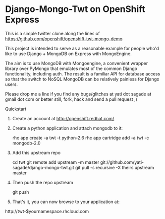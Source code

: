 Django-Mongo-Twt on OpenShift Express
=====================================

This is a simple twitter clone along the lines of 
https://github.com/openshift/openshift-twt-mongo-demo

This project is intended to serve as a reasonable example for people who'd like
to use Django + MongoDB on Express with MongoEngine.

The aim is to use MongoDB with Mongoengine, a convenient wrapper library over 
PyMongo that emulates most of the common Django functionality, including auth.
The result is a familiar API for database access so that the switch to NoSQL
MongoDB can be relatively painless for Django users.

Please drop me a line if you find any bugs/glitches at yati dot sagade at gmail dot com or better still,
fork, hack and send a pull request ;)


Quickstart

1) Create an account at http://openshift.redhat.com/

2) Create a python application and attach mongodb to it:
    
    rhc app create -a twt -t python-2.6
    rhc app cartridge add -a twt -c mongodb-2.0

3) Add this upstream repo
    
    cd twt
    git remote add upstream -m master git://github.com/yati-sagade/django-mongo-twt.git
    git pull -s recursive -X theirs upstream master

4) Then push the repo upstream

    git push

5) That's it, you can now browse to your application at:

http://twt-$yournamespace.rhcloud.com

